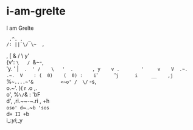 # i-am-grelte
I am Grelte

     .^. .  _    
    /: ||`\/ \~  ,       
  , [   &    / \ y'   
 {v':   `\   / `&~-,  
'y. '    |`   .  ' /   
 \   '  .       , y   
 v .        '     v   
 V  .~.      .~.  V   
 : (  0)    (  0) :   
  i `'`      `'` j     
   i     __    ,j     
    `%`~....~'&         
 <~o' /  \/` \-s,        
  o.~'.  )(  r  .o ,.  
 o',  %``\/``& : 'bF  
d', ,ri.~~-~.ri , +h  
`oso' d`~..~`b 'sos`  
     d`+ II +`b              
     i_:_yi_;_y 
